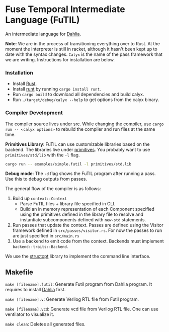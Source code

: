 # Fuse Temporal Intermediate Language (FuTIL)
An intermediate language for [Dahlia][].

**Note**: We are in the process of transitioning everything over to Rust. At the moment the interpreter is still in racket, although it hasn't been kept up to date with the syntax changes. `Calyx` is the name of the pass framework that we are writing. Instructions for installation are below.

### Installation
- Install [Rust][rust].
- Install [runt][] by running `cargo install runt`.
- Run `cargo build` to download all dependencies and build calyx.
- Run `./target/debug/calyx --help` to get options from the calyx binary.

### Compiler Development

The compiler source lives under [src](src). While changing the compiler,
use `cargo run -- <calyx options>` to rebuild the compiler and run files
at the same time.

**Primitives Library**: FuTIL can use customizable libraries based on the
backend. The libraries live under [primitives](primitives). You probably want
to use `primitives/std/lib` with the `-l` flag.

```bash
cargo run -- examples/simple.futil -l primitives/std.lib
```

**Debug mode**: The `-d` flag shows the FuTIL program after running a pass.
Use this to debug outputs from passes.

The general flow of the compiler is as follows:
 1) Build up `context::Context`
    - Parse FuTIL files + library file specified in CLI.
    - Build an in memory representation of each Component specified using
      the primitives defined in the library file to resolve and instantiate
      subcomponents defined with `new-std` statements.
 2) Run passes that update the context. Passes are defined using the Visitor
    framework defined in `src/passes/visitor.rs`. For now the passes to run are
    just specified in `src/main.rs`
 3) Use a backend to emit code from the context. Backends must implement
    `backend::traits::Backend`.

We use the [structopt][] library to
implement the command line interface.

## Makefile

`make [filename].futil`: Generate Futil program from Dahlia program. It
requires to install [Dahlia][] first.

`make [filename].v`: Generate Verilog RTL file from Futil program.

`make [filename].vcd`: Generate vcd file from Verilog RTL file. One can use ventilator to visualize it.

`make clean`: Deletes all generated files.

[rust]: https://doc.rust-lang.org/cargo/getting-started/installation.html
[dahlia]: https://github.com/cucapra/dahlia
[structopt]: https://docs.rs/structopt/0.3.11/structopt/
[runt]: https://github.com/rachitnigam/runt
